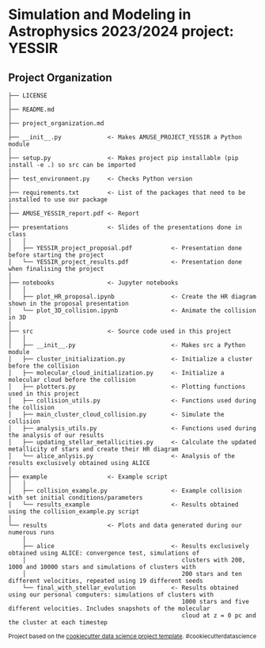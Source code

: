 # Simulation and Modeling in Astrophysics 2023/2024 project: YESSIR

Project Organization
------------

    ├── LICENSE
    │
    ├── README.md
    │
    ├── project_organization.md
    │
    ├── __init__.py             <- Makes AMUSE_PROJECT_YESSIR a Python module
    │
    ├── setup.py                <- Makes project pip installable (pip install -e .) so src can be imported
    │
    ├── test_environment.py     <- Checks Python version
    │
    ├── requirements.txt        <- List of the packages that need to be installed to use our package
    │
    ├── AMUSE_YESSIR_report.pdf <- Report
    │
    ├── presentations           <- Slides of the presentations done in class
    │   │
    │   ├── YESSIR_project_proposal.pdf           <- Presentation done before starting the project
    │   └── YESSIR_project_results.pdf            <- Presentation done when finalising the project
    │
    ├── notebooks               <- Jupyter notebooks
    │   │
    │   ├── plot_HR_proposal.ipynb                <- Create the HR diagram shown in the proposal presentation
    │   └── plot_3D_collision.ipynb               <- Animate the collision in 3D
    │
    ├── src                     <- Source code used in this project
    │   │
    │   ├── __init__.py                           <- Makes src a Python module
    │   ├── cluster_initialization.py             <- Initialize a cluster before the collision
    │   ├── molecular_cloud_initialization.py     <- Initialize a molecular cloud before the collision
    │   ├── plotters.py                           <- Plotting functions used in this project
    │   ├── collision_utils.py                    <- Functions used during the collision
    │   ├── main_cluster_cloud_collision.py       <- Simulate the collision
    │   ├── analysis_utils.py                     <- Functions used during the analysis of our results 
    │   ├── updating_stellar_metallicities.py     <- Calculate the updated metallicity of stars and create their HR diagram 
    │   └── alice_anlysis.py                      <- Analysis of the results exclusively obtained using ALICE
    │
    ├── example                 <- Example script
    │   │
    │   ├── collision_example.py                  <- Example collision with set initial conditions/parameters
    │   └── results_example                       <- Results obtained using the collision_example.py script
    │
    └── results                 <- Plots and data generated during our numerous runs
        │
        ├── alice                                 <- Results exclusively obtained using ALICE: convergence test, simulations of 
        │                                            clusters with 200, 1000 and 10000 stars and simulations of clusters with
        │                                            200 stars and ten different velocities, repeated using 19 different seeds 
        └── final_with_stellar_evolution          <- Results obtained using our personal computers: simulations of clusters with
                                                     1000 stars and five different velocities. Includes snapshots of the molecular 
                                                     cloud at z = 0 pc and the cluster at each timestep


<p><small>Project based on the <a target="_blank" href="https://drivendata.github.io/cookiecutter-data-science/">cookiecutter data science project template</a>. #cookiecutterdatascience</small></p>

